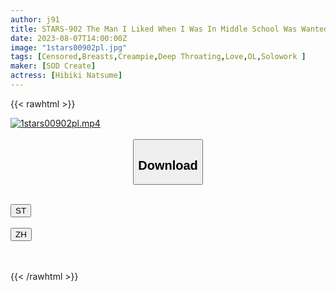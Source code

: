 ```yaml
---
author: j91
title: STARS-902 The Man I Liked When I Was In Middle School Was Wanted For Sexual Obscenity. I Decided To Hide Him At Home. Cohabitation With R**e Demon Hibiki Natsume
date: 2023-08-07T14:00:00Z
image: "1stars00902pl.jpg"
tags: [Censored,Breasts,Creampie,Deep Throating,Love,OL,Solowork ]
maker: [SOD Create]
actress: [Hibiki Natsume]
---
```



{{< rawhtml >}}

<div class="video" data-videoid="DAJvRjvRQ9ik0wy">
    <a href="javascript:;">
        <img src="https://my.j91.asia/posts/1stars00902pl/1stars00902pl.jpg" width="WIDTH" height="HEIGHT" alt="1stars00902pl.mp4" loading="lazy">
    </a>
</div>

<script type="text/javascript" src="https://j91.asia/asset/on-demand-st.js"></script>

<br>
  <link rel="stylesheet" href="https://j91.asia/asset/bs5.css">
  
  <center>
  <button class="btn btn-primary" type="button" data-bs-toggle="collapse" data-bs-target=".multi-collapse" aria-expanded="false" aria-controls="multiCollapseExample1 multiCollapseExample2"><h2>Download</h2></button></center>
</p>
<div class="row">
  <div class="col">
    <div class="collapse multi-collapse" id="multiCollapseExample1">
      <div class="card card-body">
	      	      <br>
<div class="buttons">  
<a href="https://streamtape.to/v/DAJvRjvRQ9ik0wy"><button class="btn-hover color-3"><i class="fa fa-download"></i> ST</button></a></div>
    </div>
  </div>
</div>
  <div class="col">
    <div class="collapse multi-collapse" id="multiCollapseExample2">
      <div class="card card-body">
	      <br>
<div class="buttons">
    <a href="https://lylxan.com/v5v9zwbm1tx9"><button class="btn-hover color-9"><i class="fa fa-download"></i> ZH</button></a></div>
<br><br>
      </div>
    </div>
  </div>
</div>

{{< /rawhtml >}}